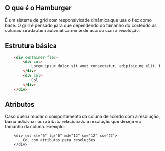 ## O que é o Hamburger

É um sistema de grid com responsividade dinâmica que usa o flex como base. 
O grid é pensado para que dependendo do tamanho do conteúdo as colunas se adaptem automaticamente de acordo com a resolução.

## Estrutura básica
~~~html
    <div container-flex>
        <div col>
            Lorem ipsum dolor sit amet consectetur, adipisicing elit. Nam totam consectetur accusamus, quisquam at est delectus repellat tenetur eius nulla iure aspernatur, quis asperiores error! At rerum velit adipisci. Deleniti!
        </div>
        <div col>
            Col
        </div>
    </div>
~~~

## Atributos

Caso queira mudar o comportamento da coluna de acordo com a resolução, basta adicionar um atributo relacionado a resolução que deseja e o tamanho da coluna. Exemplo:

````
    <div col xl="6" lg="6" md="12" sm="12" xs="12">
        Col com atributos para resoluções
    </div>
````